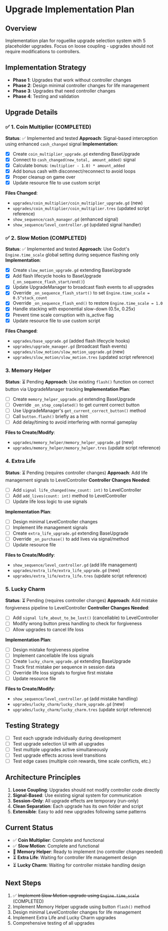 # Upgrade Implementation Plan

## Overview
Implementation plan for roguelike upgrade selection system with 5 placeholder upgrades. Focus on loose coupling - upgrades should not require modifications to controllers.

## Implementation Strategy
- **Phase 1**: Upgrades that work without controller changes
- **Phase 2**: Design minimal controller changes for life management
- **Phase 3**: Upgrades that need controller changes
- **Phase 4**: Testing and validation

## Upgrade Details

### ✅ 1. Coin Multiplier (COMPLETED)
**Status**: ✅ Implemented and tested
**Approach**: Signal-based interception using enhanced `cash_changed` signal
**Implementation**:
- [x] Create `coin_multiplier_upgrade.gd` extending BaseUpgrade
- [x] Connect to `cash_changed(new_total, amount_added)` signal
- [x] Calculate bonus: `(multiplier - 1.0) * amount_added`
- [x] Add bonus cash with disconnect/reconnect to avoid loops
- [x] Proper cleanup on game over
- [x] Update resource file to use custom script

**Files Changed**:
- `upgrades/coin_multiplier/coin_multiplier_upgrade.gd` (new)
- `upgrades/coin_multiplier/coin_multiplier.tres` (updated script reference)
- `show_sequence/cash_manager.gd` (enhanced signal)
- `show_sequence/level_controller.gd` (updated signal handler)

### ✅ 2. Slow Motion (COMPLETED)
**Status**: ✅ Implemented and tested
**Approach**: Use Godot's `Engine.time_scale` global setting during sequence flashing only
**Implementation**:
- [x] Create `slow_motion_upgrade.gd` extending BaseUpgrade
- [x] Add flash lifecycle hooks to BaseUpgrade (`_on_sequence_flash_start/end()`)
- [x] Update UpgradeManager to broadcast flash events to all upgrades
- [x] Override `_on_sequence_flash_start()` to set `Engine.time_scale = 0.5^stack_count`
- [x] Override `_on_sequence_flash_end()` to restore `Engine.time_scale = 1.0`
- [x] Handle stacking with exponential slow-down (0.5x, 0.25x)
- [x] Prevent time scale corruption with is_active flag
- [x] Update resource file to use custom script

**Files Changed**:
- `upgrades/base_upgrade.gd` (added flash lifecycle hooks)
- `upgrades/upgrade_manager.gd` (broadcast flash events)
- `upgrades/slow_motion/slow_motion_upgrade.gd` (new)
- `upgrades/slow_motion/slow_motion.tres` (updated script reference)

### 3. Memory Helper
**Status**: ⏳ Pending
**Approach**: Use existing `flash()` function on correct button via UpgradeManager tracking
**Implementation Plan**:
- [ ] Create `memory_helper_upgrade.gd` extending BaseUpgrade
- [ ] Override `_on_step_completed()` to get current correct button
- [ ] Use UpgradeManager's `get_current_correct_button()` method
- [ ] Call `button.flash()` briefly as a hint
- [ ] Add delay/timing to avoid interfering with normal gameplay

**Files to Create/Modify**:
- `upgrades/memory_helper/memory_helper_upgrade.gd` (new)
- `upgrades/memory_helper/memory_helper.tres` (update script reference)

### 4. Extra Life
**Status**: ⏳ Pending (requires controller changes)
**Approach**: Add life management signals to LevelController
**Controller Changes Needed**:
- [ ] Add `signal life_changed(new_count: int)` to LevelController
- [ ] Add `add_lives(count: int)` method to LevelController
- [ ] Update life loss logic to use signals

**Implementation Plan**:
- [ ] Design minimal LevelController changes
- [ ] Implement life management signals
- [ ] Create `extra_life_upgrade.gd` extending BaseUpgrade
- [ ] Override `_on_purchase()` to add lives via signal/method
- [ ] Update resource file

**Files to Create/Modify**:
- `show_sequence/level_controller.gd` (add life management)
- `upgrades/extra_life/extra_life_upgrade.gd` (new)
- `upgrades/extra_life/extra_life.tres` (update script reference)

### 5. Lucky Charm
**Status**: ⏳ Pending (requires controller changes)
**Approach**: Add mistake forgiveness pipeline to LevelController
**Controller Changes Needed**:
- [ ] Add `signal life_about_to_be_lost()` (cancellable) to LevelController
- [ ] Modify wrong button press handling to check for forgiveness
- [ ] Allow upgrades to cancel life loss

**Implementation Plan**:
- [ ] Design mistake forgiveness pipeline
- [ ] Implement cancellable life loss signals
- [ ] Create `lucky_charm_upgrade.gd` extending BaseUpgrade
- [ ] Track first mistake per sequence in session data
- [ ] Override life loss signals to forgive first mistake
- [ ] Update resource file

**Files to Create/Modify**:
- `show_sequence/level_controller.gd` (add mistake handling)
- `upgrades/lucky_charm/lucky_charm_upgrade.gd` (new)
- `upgrades/lucky_charm/lucky_charm.tres` (update script reference)

## Testing Strategy
- [ ] Test each upgrade individually during development
- [ ] Test upgrade selection UI with all upgrades
- [ ] Test multiple upgrades active simultaneously
- [ ] Test upgrade effects across level transitions
- [ ] Test edge cases (multiple coin rewards, time scale conflicts, etc.)

## Architecture Principles
1. **Loose Coupling**: Upgrades should not modify controller code directly
2. **Signal-Based**: Use existing signal system for communication
3. **Session-Only**: All upgrade effects are temporary (run-only)
4. **Clean Separation**: Each upgrade has its own folder and script
5. **Extensible**: Easy to add new upgrades following same patterns

## Current Status
- ✅ **Coin Multiplier**: Complete and functional
- ✅ **Slow Motion**: Complete and functional
- 🔄 **Memory Helper**: Ready to implement (no controller changes needed)
- ⏳ **Extra Life**: Waiting for controller life management design
- ⏳ **Lucky Charm**: Waiting for controller mistake handling design

## Next Steps
1. ✅ ~~Implement Slow Motion upgrade using `Engine.time_scale`~~ (COMPLETED)
2. Implement Memory Helper upgrade using button `flash()` method
3. Design minimal LevelController changes for life management
4. Implement Extra Life and Lucky Charm upgrades
5. Comprehensive testing of all upgrades